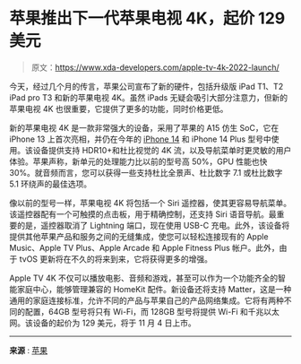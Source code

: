# 苹果推出下一代苹果电视 4K，起价 129 美元

> 原文：<https://www.xda-developers.com/apple-tv-4k-2022-launch/>

今天，经过几个月的传言，苹果公司宣布了新的硬件，包括升级版 iPad T1、T2 iPad pro T3 和新的苹果电视 4K。虽然 iPads 无疑会吸引大部分注意力，但新的苹果电视 4K 也很重要，它提供了更多的功能，同时价格更低。

新的苹果电视 4K 是一款非常强大的设备，采用了苹果的 A15 仿生 SoC，它在 iPhone 13 上首次亮相，并仍在今年的 [iPhone 14](https://www.xda-developers.com/apple-iphone-14/) 和 iPhone 14 Plus 型号中使用。该设备提供支持 HDR10+和杜比视觉的 4K 流，以及导航菜单时更灵敏的用户体验。苹果声称，新单元的处理能力比以前的型号高 50%，GPU 性能也快 30%。就音频而言，您可以获得一些支持杜比全景声、杜比数字 7.1 或杜比数字 5.1 环绕声的最佳选项。

像以前的型号一样，苹果电视 4K 将包括一个 Siri 遥控器，使其更容易导航菜单。该遥控器配有一个可触摸的点击板，用于精确控制，还支持 Siri 语音导航。最重要的是，遥控器取消了 Lightning 端口，现在使用 USB-C 充电。此外，该设备将提供其他苹果产品和服务之间的无缝集成，使您可以轻松连接现有的 Apple Music、Apple TV Plus、Apple Arcade 和 Apple Fitness Plus 帐户。此外，由于 tvOS 更新将在不久的将来到来，它将获得更多的增强。

Apple TV 4K 不仅可以播放电影、音频和游戏，甚至可以作为一个功能齐全的智能家庭中心，能够管理兼容的 HomeKit 配件。新设备还将支持 Matter，这是一种通用的家庭连接标准，允许不同的产品与苹果自己的产品网络集成。它将有两种不同的配置，64GB 型号将只有 Wi-Fi，而 128GB 型号将提供 Wi-Fi 和千兆以太网。该设备的起价为 129 美元，将于 11 月 4 日上市。

* * *

**来源** : [苹果](https://www.apple.com/newsroom/2022/10/apple-introduces-the-powerful-next-generation-apple-tv-4k/)